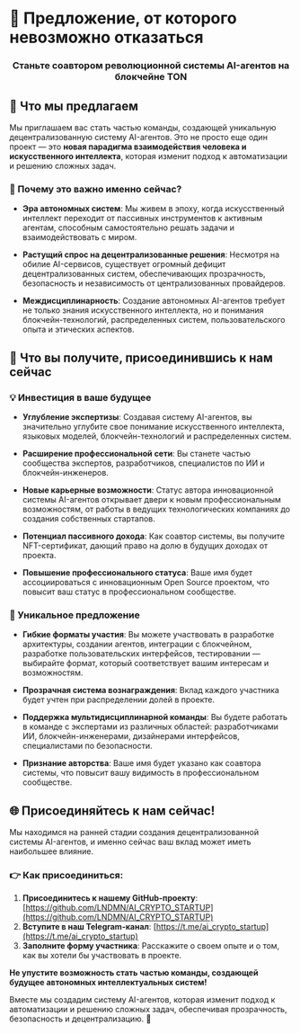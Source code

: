 # 🚀 Предложение, от которого невозможно отказаться

<div align="center">
  <h3>Станьте соавтором революционной системы AI-агентов на блокчейне TON</h3>
</div>

## 💎 Что мы предлагаем

Мы приглашаем вас стать частью команды, создающей уникальную децентрализованную систему AI-агентов. Это не просто еще один проект — это **новая парадигма взаимодействия человека и искусственного интеллекта**, которая изменит подход к автоматизации и решению сложных задач.

### 🌟 Почему это важно именно сейчас?

- **Эра автономных систем**: Мы живем в эпоху, когда искусственный интеллект переходит от пассивных инструментов к активным агентам, способным самостоятельно решать задачи и взаимодействовать с миром.

- **Растущий спрос на децентрализованные решения**: Несмотря на обилие AI-сервисов, существует огромный дефицит децентрализованных систем, обеспечивающих прозрачность, безопасность и независимость от централизованных провайдеров.

- **Междисциплинарность**: Создание автономных AI-агентов требует не только знания искусственного интеллекта, но и понимания блокчейн-технологий, распределенных систем, пользовательского опыта и этических аспектов.

## 🚀 Что вы получите, присоединившись к нам сейчас

### 💡 Инвестиция в ваше будущее

- **Углубление экспертизы**: Создавая систему AI-агентов, вы значительно углубите свое понимание искусственного интеллекта, языковых моделей, блокчейн-технологий и распределенных систем.

- **Расширение профессиональной сети**: Вы станете частью сообщества экспертов, разработчиков, специалистов по ИИ и блокчейн-инженеров.

- **Новые карьерные возможности**: Статус автора инновационной системы AI-агентов открывает двери к новым профессиональным возможностям, от работы в ведущих технологических компаниях до создания собственных стартапов.

- **Потенциал пассивного дохода**: Как соавтор системы, вы получите NFT-сертификат, дающий право на долю в будущих доходах от проекта.

- **Повышение профессионального статуса**: Ваше имя будет ассоциироваться с инновационным Open Source проектом, что повысит ваш статус в профессиональном сообществе.

### 🎁 Уникальное предложение

- **Гибкие форматы участия**: Вы можете участвовать в разработке архитектуры, создании агентов, интеграции с блокчейном, разработке пользовательских интерфейсов, тестировании — выбирайте формат, который соответствует вашим интересам и возможностям.

- **Прозрачная система вознаграждения**: Вклад каждого участника будет учтен при распределении долей в проекте.

- **Поддержка мультидисциплинарной команды**: Вы будете работать в команде с экспертами из различных областей: разработчиками ИИ, блокчейн-инженерами, дизайнерами интерфейсов, специалистами по безопасности.

- **Признание авторства**: Ваше имя будет указано как соавтора системы, что повысит вашу видимость в профессиональном сообществе.

## 🌐 Присоединяйтесь к нам сейчас!

Мы находимся на ранней стадии создания децентрализованной системы AI-агентов, и именно сейчас ваш вклад может иметь наибольшее влияние.

### 👉 Как присоединиться:

1. **Присоединитесь к нашему GitHub-проекту**: [https://github.com/LNDMN/AI_CRYPTO_STARTUP](https://github.com/LNDMN/AI_CRYPTO_STARTUP)
2. **Вступите в наш Telegram-канал**: [https://t.me/ai_crypto_startup](https://t.me/ai_crypto_startup)
3. **Заполните форму участника**: Расскажите о своем опыте и о том, как вы хотели бы участвовать в проекте.

**Не упустите возможность стать частью команды, создающей будущее автономных интеллектуальных систем!**

Вместе мы создадим систему AI-агентов, которая изменит подход к автоматизации и решению сложных задач, обеспечивая прозрачность, безопасность и децентрализацию. 🌟